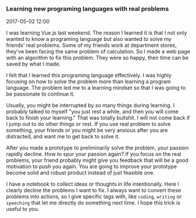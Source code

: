 ### Learning new programing languages with real problems

2017-05-02 12:00

I was learning Vue.js last weekend. The reason I learned it is that I not only wanted to know a programing language but also wanted to solve my friends' real problems. Some of my friends work at department stores, they've been facing the same problem of calculation. So I made a web page with an algorithm to fix this problem. They were so happy, their time can be saved by what I made.

I felt that I learned this programing language effectively. I was highly focusing on how to solve the problem more than learning a program language. The problem led me to a learning mindset so that I was going to be passionate to continue it.

Usually, you might be interrupted by so many things during learning. I probably talked to myself "you just rest a while, and then you will come back to finish your learning." That was totally bullshit. I will not come back if I jump out to do other things or rest. If you use real problem to solve something, your friends or you might be very anxious after you are distracted, and want me to get back to solve it.

After you made a prototype to preliminarily solve the problem, your passion rapidly decline. How to spur your passion again? If you focus on the real problems, your friend probably might give you feedback that will be a good motivation to push you again. You are going to improve your prototype become solid and robust product instead of just feasible one.

I have a notebook to collect ideas or thoughts in life intentionally. Here I clearly decline the problems I want to fix. I always want to convert these problems into actions, so I give specific tags with, like `coding`, `writing` or `speeching` that let me directly do something next time. I hope this trick is useful to you.
